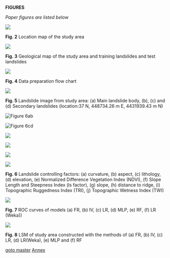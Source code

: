 **FIGURES**

*Paper figures are listed below*



<p align="left">
  <img src="https://github.com/apolat2018/LSAT/blob/master/Figures/Figure1.jpg">
</p>


<p><b>Fig. 2</b> Location map of the study area</p>

<p align="left">
  <img  src="https://github.com/apolat2018/LSAT/blob/master/Figures/Figure2.jpg">
</p>

<p><b>Fig. 3</b> Geological map of the study area and training landslides and test landslides</p>

<p align="left">
  <img  src="https://github.com/apolat2018/LSAT/blob/master/Figures/Figure3.jpg">
</p>

<p><b>Fig. 4</b> Data preparation flow chart</p>

<p align="left">
  <img  src="https://github.com/apolat2018/LSAT/blob/master/Figures/Figure4.jpg">
</p>

<p><b>Fig. 5</b> Landslide image from study area: (a) Main landslide body, (b), (c) and (d) Secondary landslides (location:37 N, 448734.26 m E, 4431939.43 m N) </p>

<p align="left">
  <img src="https://github.com/apolat2018/LSAT/blob/master/Figures/Figure5_ab.jpg" title="Figure 6ab">
</p>


<p align="left">
  <img src="https://github.com/apolat2018/LSAT/blob/master/Figures/Figure5_cd.jpg" title="Figure 6cd">
</p>

<p align="left">
  <img src="https://github.com/apolat2018/LSAT/blob/master/Figures/Figure5_ef.jpg">
</p>

<p align="left">
  <img  src="https://github.com/apolat2018/LSAT/blob/master/Figures/Figure5_gh.jpg">
</p>

<p align="left">
  <img  src="https://github.com/apolat2018/LSAT/blob/master/Figures/Figure5_hi.jpg">
</p>

<p align="left">
  <img  src="https://github.com/apolat2018/LSAT/blob/master/Figures/Figure5_ij.jpg">
</p>

<p><b>Fig. 6</b> Landslide controlling factors: (a) curvature, (b) aspect, (c) lithology, (d) elevation, (e) Normalized Difference Vegetation Index (NDVI), (f) Slope Length and Steepness Index (ls factor), (g) slope, (h) distance to ridge, (i) Topographic Ruggedness Index (TRI), (j) Topographic Wetness Index (TWI)</p>


<p align="left">
  <img  src="https://github.com/apolat2018/LSAT/blob/master/Figures/Figure6.jpg">
</p>

<p><b>Fig. 7</b> ROC curves of models (a) FR, (b) IV, (c) LR, (d) MLP, (e) RF, (f) LR (Weka))</p>

<p align="left">
  <img  src="https://github.com/apolat2018/LSAT/blob/master/Figures/Figure7.jpg">
</p>


<p><b>Fig. 8</b> LSM of study area constructed with the methods of (a) FR, (b) IV, (c) LR, (d) LR(Weka), (e) MLP and (f) RF</p>

[goto master](https://github.com/apolat2018/LSAT/tree/master)
[Annex](https://github.com/apolat2018/LSAT/tree/master/Annex)

